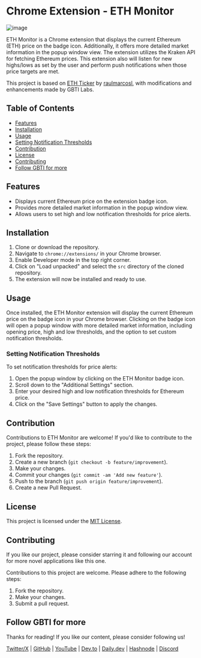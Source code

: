 
# Chrome Extension - ETH Monitor

![image](https://github.com/gbti-labs/chrome-extension-eth-monitor/assets/125175036/5ee6b813-9e60-4f5d-85c3-14d46177fa8d)

ETH Monitor is a Chrome extension that displays the current Ethereum (ETH) price on the badge icon. Additionally, it offers more detailed market information in the popup window view. The extension utilizes the Kraken API for fetching Ethereum prices. This extension also will listen for new highs/lows as set by the user and perform push notifications when those price targets are met. 

This project is based on [ETH Ticker](https://github.com/raulmarcosl/eth-ticker) by [raulmarcosl](https://github.com/raulmarcosl), with modifications and enhancements made by GBTI Labs.

## Table of Contents

- [Features](#features)
- [Installation](#installation)
- [Usage](#usage)
- [Setting Notification Thresholds](#setting-notification-thresholds)
- [Contribution](#contribution)
- [License](#license)
- [Contributing](#contributing)
- [Follow GBTI for more](#follow-gbti-for-more)

## Features

- Displays current Ethereum price on the extension badge icon.
- Provides more detailed market information in the popup window view.
- Allows users to set high and low notification thresholds for price alerts.

## Installation

1. Clone or download the repository.
2. Navigate to `chrome://extensions/` in your Chrome browser.
3. Enable Developer mode in the top right corner.
4. Click on "Load unpacked" and select the `src` directory of the cloned repository.
5. The extension will now be installed and ready to use.

## Usage

Once installed, the ETH Monitor extension will display the current Ethereum price on the badge icon in your Chrome browser. Clicking on the badge icon will open a popup window with more detailed market information, including opening price, high and low thresholds, and the option to set custom notification thresholds.

### Setting Notification Thresholds

To set notification thresholds for price alerts:
1. Open the popup window by clicking on the ETH Monitor badge icon.
2. Scroll down to the "Additional Settings" section.
3. Enter your desired high and low notification thresholds for Ethereum price.
4. Click on the "Save Settings" button to apply the changes.

## Contribution

Contributions to ETH Monitor are welcome! If you'd like to contribute to the project, please follow these steps:

1. Fork the repository.
2. Create a new branch (`git checkout -b feature/improvement`).
3. Make your changes.
4. Commit your changes (`git commit -am 'Add new feature'`).
5. Push to the branch (`git push origin feature/improvement`).
6. Create a new Pull Request.

## License

This project is licensed under the [MIT License](LICENSE).

## Contributing

If you like our project, please consider starring it and following our account for more novel applications like this one.

Contributions to this project are welcome. Please adhere to the following steps:
1. Fork the repository.
2. Make your changes.
3. Submit a pull request.

## Follow GBTI for more

Thanks for reading! If you like our content, please consider following us!

[Twitter/X](https://twitter.com/gbtilabs) | [GitHub](https://github.com/gbti-labs) | [YouTube](https://www.youtube.com/channel/UCh4FjB6r4oWQW-QFiwqv-UA) | [Dev.to](https://dev.to/gbti) | [Daily.dev](https://dly.to/zfCriM6JfRF) | [Hashnode](https://gbti.hashnode.dev/) | [Discord](https://gbti.io)
